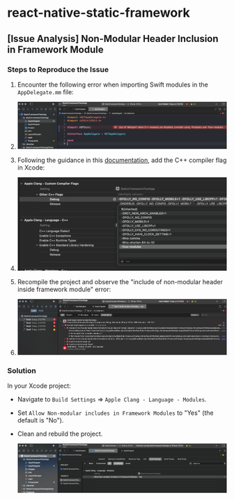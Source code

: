 # react-native-static-framework

## [Issue Analysis] Non-Modular Header Inclusion in Framework Module

### Steps to Reproduce the Issue

1. Encounter the following error when importing Swift modules in the `AppDelegate.mm` file:
2. 
   ![Error Screenshot](./screenshots/1.png)

3. Following the guidance in this [documentation](https://github.com/adobe/aepsdk-react-native?tab=readme-ov-file#troubleshooting-and-known-issues), add the C++ compiler flag in Xcode:
4. 
   ![Compiler Flag Screenshot](./screenshots/2.png)

5. Recompile the project and observe the "include of non-modular header inside framework module" error:
6. 
   ![Error Screenshot](./screenshots/3.png)

### Solution

In your Xcode project:

- Navigate to `Build Settings` => `Apple Clang - Language - Modules`.
- Set `Allow Non-modular includes in Framework Modules` to "Yes" (the default is "No").
- Clean and rebuild the project.

   ![Solution Screenshot](./screenshots/4.png)
